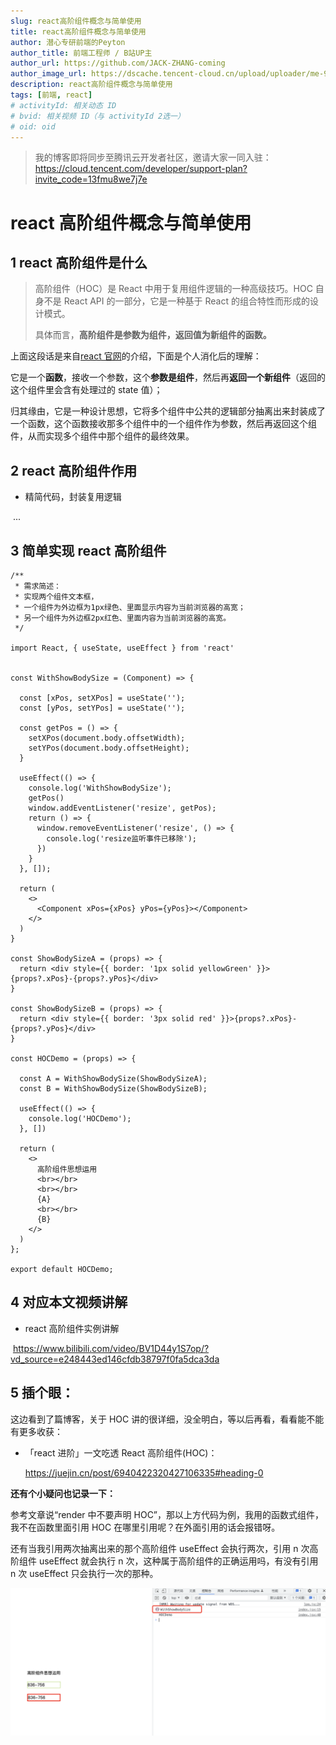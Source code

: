 ```yaml
---
slug: react高阶组件概念与简单使用
title: react高阶组件概念与简单使用
author: 潜心专研前端的Peyton
author_title: 前端工程师 / B站UP主
author_url: https://github.com/JACK-ZHANG-coming
author_image_url: https://dscache.tencent-cloud.cn/upload/uploader/me-92a68e681ce3e4498e0f4b495c7fff699f3e5dd2.png
description: react高阶组件概念与简单使用
tags: [前端, react]
# activityId: 相关动态 ID
# bvid: 相关视频 ID（与 activityId 2选一）
# oid: oid
---
```


<!-- truncate -->
> 我的博客即将同步至腾讯云开发者社区，邀请大家一同入驻：https://cloud.tencent.com/developer/support-plan?invite_code=13fmu8we7j7e

# react 高阶组件概念与简单使用

## 1 react 高阶组件是什么

> 高阶组件（HOC）是 React 中用于复用组件逻辑的一种高级技巧。HOC 自身不是 React API 的一部分，它是一种基于 React 的组合特性而形成的设计模式。
>
> 具体而言，**高阶组件是参数为组件，返回值为新组件的函数。**

上面这段话是来自[react 官网](https://zh-hans.reactjs.org/docs/higher-order-components.html)的介绍，下面是个人消化后的理解：

它是一个**函数**，接收一个参数，这个**参数是组件**，然后再**返回一个新组件**（返回的这个组件里会含有处理过的 state 值）；

归其缘由，它是一种设计思想，它将多个组件中公共的逻辑部分抽离出来封装成了一个函数，这个函数接收那多个组件中的一个组件作为参数，然后再返回这个组件，从而实现多个组件中那个组件的最终效果。

## 2 react 高阶组件作用

- 精简代码，封装复用逻辑

​ ...

## 3 简单实现 react 高阶组件

```react
/**
 * 需求简述：
 * 实现两个组件文本框，
 * 一个组件为外边框为1px绿色、里面显示内容为当前浏览器的高宽；
 * 另一个组件为外边框2px红色、里面内容为当前浏览器的高宽。
 */

import React, { useState, useEffect } from 'react'


const WithShowBodySize = (Component) => {

  const [xPos, setXPos] = useState('');
  const [yPos, setYPos] = useState('');

  const getPos = () => {
    setXPos(document.body.offsetWidth);
    setYPos(document.body.offsetHeight);
  }

  useEffect(() => {
    console.log('WithShowBodySize');
    getPos()
    window.addEventListener('resize', getPos);
    return () => {
      window.removeEventListener('resize', () => {
        console.log('resize监听事件已移除');
      })
    }
  }, []);

  return (
    <>
      <Component xPos={xPos} yPos={yPos}></Component>
    </>
  )
}

const ShowBodySizeA = (props) => {
  return <div style={{ border: '1px solid yellowGreen' }}>{props?.xPos}-{props?.yPos}</div>
}

const ShowBodySizeB = (props) => {
  return <div style={{ border: '3px solid red' }}>{props?.xPos}-{props?.yPos}</div>
}

const HOCDemo = (props) => {

  const A = WithShowBodySize(ShowBodySizeA);
  const B = WithShowBodySize(ShowBodySizeB);

  useEffect(() => {
    console.log('HOCDemo');
  }, [])

  return (
    <>
      高阶组件思想运用
      <br></br>
      <br></br>
      {A}
      <br></br>
      {B}
    </>
  )
};

export default HOCDemo;

```

## 4 对应本文视频讲解

- react 高阶组件实例讲解

​ https://www.bilibili.com/video/BV1D44y1S7op/?vd_source=e248443ed146cfdb38797f0fa5dca3da

## 5 **插个眼：**

这边看到了篇博客，关于 HOC 讲的很详细，没全明白，等以后再看，看看能不能有更多收获：

- 「react 进阶」一文吃透 React 高阶组件(HOC)：

  https://juejin.cn/post/6940422320427106335#heading-0

**还有个小疑问也记录一下：**

参考文章说“render 中不要声明 HOC”，那以上方代码为例，我用的函数式组件，我不在函数里面引用 HOC 在哪里引用呢？在外面引用的话会报错呀。

还有当我引用两次抽离出来的那个高阶组件 useEffect 会执行两次，引用 n 次高阶组件 useEffect 就会执行 n 次，这种属于高阶组件的正确运用吗，有没有引用 n 次 useEffect 只会执行一次的那种。

![image-20221204213125672](https://raw.githubusercontent.com/JACK-ZHANG-coming/map-depot/master/imgs/image-20221204213125672.png)
